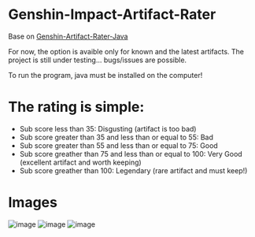 # Genshin-Impact-Artifact-Rater

 Base on [Genshin-Artifact-Rater-Java](https://github.com/Kok3995/Genshin-Artifact-Rater-Java)

For now, the option is avaible only for known and the latest artifacts.
The project is still under testing... bugs/issues are possible.

To run the program, java must be installed on the computer!

# The rating is simple:
* Sub score less than 35: Disgusting (artifact is too bad)
* Sub score greater than 35 and less than or equal to 55: Bad
* Sub score greater than 55 and less than or equal to 75: Good
* Sub score greather than 75 and less than or equal to 100: Very Good (excellent artifact and worth keeping)
* Sub score greather than 100: Legendary (rare artifact and must keep!)

# Images
![image](https://github.com/Aknyzor/Genshin-Impact-Artifact-Rater/assets/61836772/b46ba44d-cbfb-49c5-9d42-385b770d5091)
![image](https://github.com/Aknyzor/Genshin-Impact-Artifact-Rater/assets/61836772/5e206972-b76b-496b-aabf-d655df3e7886)
![image](https://github.com/Aknyzor/Genshin-Impact-Artifact-Rater/assets/61836772/6e338fe6-94fd-4f72-b349-5348305f8885)

